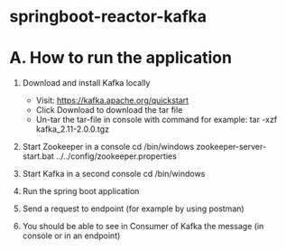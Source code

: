 # springboot-reactor-kafka

  # A. How to run the application

  1. Download and install Kafka locally
     - Visit: https://kafka.apache.org/quickstart
     - Click Download to download the tar file
     - Un-tar the tar-file in console with command for example: tar -xzf kafka_2.11-2.0.0.tgz
       
  2. Start Zookeeper in a console
     cd /bin/windows
     zookeeper-server-start.bat ../../config/zookeeper.properties
    
  3. Start Kafka in a second console
     cd /bin/windows

  4. Run the spring boot application

  5. Send a request to endpoint (for example by using postman)

  6. You should be able to see in Consumer of Kafka the message (in console or in an endpoint)
